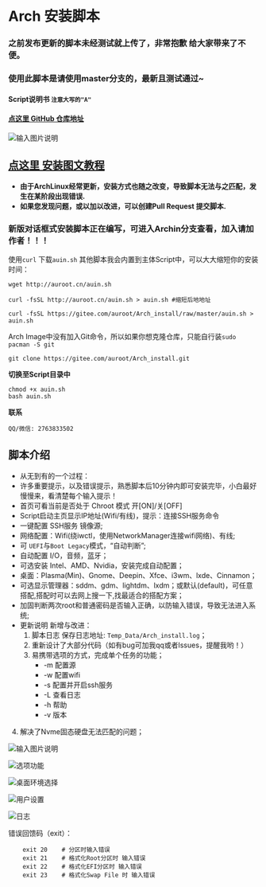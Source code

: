 # Arch 安装脚本

### 之前发布更新的脚本未经测试就上传了，非常抱歉 给大家带来了不便。
### 使用此脚本是请使用master分支的，最新且测试通过~

#### Script说明书 `注意大写的"A"`

#### [**点这里 GitHub 仓库地址**](https://github.com/BaSierL/Arch_install)

![输入图片说明](https://images.gitee.com/uploads/images/2020/1126/000802_cb4941f8_5700645.png "2020-11-25_23-58.png")

## [点这里 安装图文教程](https://blog.csdn.net/weixin_42871436/article/details/105126833)

- **由于ArchLinux经常更新，安装方式也随之改变，导致脚本无法与之匹配，发生在某阶段出现错误.**
- **如果您发现问题，或以加以改进，可以创建Pull Request 提交脚本.**

### **新版对话框式安装脚本正在编写，可进入Archin分支查看，加入请加作者！！！**


使用`curl` 下载`auin.sh` 其他脚本我会内置到主体Script中，可以大大缩短你的安装时间：

```Shell
wget http://auroot.cn/auin.sh 

curl -fsSL http://auroot.cn/auin.sh > auin.sh #缩短后地地址
```

```Shell
curl -fsSL https://gitee.com/auroot/Arch_install/raw/master/auin.sh > auin.sh
```

Arch Image中没有加入Git命令，所以如果你想克隆仓库，只能自行装```sudo pacman -S git```

```Shell
git clone https://gitee.com/auroot/Arch_install.git
```

**切换至Script目录中**

```Shell
chmod +x auin.sh
bash auin.sh
```

**联系**

```
QQ/微信: 2763833502
```

## 脚本介绍

- 从无到有的一个过程：
- 许多重要提示，以及错误提示，熟悉脚本后10分钟内即可安装完毕，小白最好慢慢来，看清楚每个输入提示！
- 首页可看当前是否处于 Chroot 模式 开[ON]/关[OFF]
- Script启动主页显示IP地址(Wifi/有线)，提示：连接SSH服务命令
- 一键配置 SSH服务 镜像源;
- 网络配置：Wifi(绕iwctl，使用NetworkManager连接wifi网络)、有线;
- 可 ```UEFI```与```Boot Legacy```模式，“自动判断”;
- 自动配置 I/O，音频，蓝牙；
- 可选安装 Intel、AMD、Nvidia，安装完成自动配置；
- 桌面：Plasma(Min)、Gnome、Deepin、Xfce、i3wm、lxde、Cinnamon；
- 可选显示管理器：sddm、gdm、lightdm、lxdm；或默认(default)，可任意搭配,搭配时可以去网上搜一下,找最适合的搭配方案；
- 加固判断两次root和普通密码是否输入正确，以防输入错误，导致无法进入系统;
- 更新说明 新增与改进：
  1. 脚本日志 保存日志地址: ```Temp_Data/Arch_install.log```；
  2. 重新设计了大部分代码（如有bug可加我qq或者Issues，提醒我哟！）
  3. 易携带选项的方式，完成单个任务的功能；
     - -m   配置源
     - -w   配置wifi
     - -s    配置并开启ssh服务
     - -L    查看日志
     - -h    帮助
     - -v    版本
 4. 解决了Nvme固态硬盘无法匹配的问题；

![输入图片说明](https://images.gitee.com/uploads/images/2020/0323/143132_e370a19e_5700645.jpeg)

![选项功能](https://images.gitee.com/uploads/images/2020/1126/001843_1b29a1bf_5700645.png "2020-11-26_00-18.png")

![桌面环境选择](https://images.gitee.com/uploads/images/2020/1126/000925_1b198084_5700645.png "d.png")

![用户设置](https://images.gitee.com/uploads/images/2020/1126/000943_b4e3c687_5700645.png "u.png")

![日志](https://images.gitee.com/uploads/images/2020/1126/000953_f01ce7fe_5700645.png "l.png")

错误回馈码（exit）：

```
    exit 20    # 分区时输入错误
    exit 21    # 格式化Root分区时 输入错误 
    exit 22    # 格式化EFI分区时 输入错误 
    exit 23    # 格式化Swap File 时 输入错误 
```
